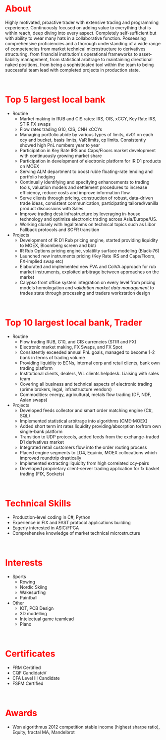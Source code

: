 # <span style="color:red">**About**</span>
Highly motivated, proactive trader with extensive trading and programming experience. Continuously focused on adding value to everything that is within reach, deep diving into every aspect. Completely self-sufficient but with ability to wear many hats in a collaborative function. Possessing comprehensive proficiencies and a thorough understanding of a wide range of competencies from market technical microstructure to derivatives structuring, from financial institution's operational frameworks to asset-liability management, from statistical arbitrage to maintaining directional naked positions, from being a sophisticated tool within the team to being successful team lead with completed projects in production state.
<p>&nbsp;</p>

# <span style="color:red">**Top 5 largest local bank**</span>
- Routine
  - Market making in RUB and CIS rates: IRS, OIS, xCCY, Key Rate IRS, STIR FX swaps
  - Flow rates trading G10, CIS, CNH xCCYs
  - Managing portfolio abide by various types of limits, dv01 on each ccy and bucket, basis limits, VaR limits, cp limits. Consistently showed high PnL numbers year to year
  - Participation in Key Rate IRS and Caps/Floors market development with continuously growing market share
  - Participation in development of electronic platform for IR D1 products on MOEX
  - Serving ALM department to boost ruble floating-rate lending and portfolio hedging
  - Continually identifying and specifying enhancements to trading tools, valuation models and settlement procedures to increase efficiency, reduce costs and improve information flow
  - Serve clients through pricing, construction of robust, data-driven trade ideas, consistent communication, participating tailored/vanilla product discussions with Sales.
  - Improve trading desk infrastructure by leveraging in-house technology and optimize electronic trading across Asia/Europe/US.
  - Working closely with legal teams on technical topics such as Libor Fallback protocols and SOFR transition
- Projects
  - Development of IR D1 Rub pricing engine, started providing liquidity to MOEX, Bloomberg screen and bbti
  - IR Rub Options pricing engine, volatility surface modeling (Black-76)
  - Launched new instruments pricing (Key Rate IRS and Caps/Floors, FX-implied swap etc)
  - Elaborated and implemented new FVA and ColVA approach for rub market instruments, exploited arbitrage between approaches on the market
  - Calypso front office system integration on every level from pricing models homologation and *validation market data management* to trades state through processing and traders workstation design
  <!--
  - KVA trades with montecarlo backtest
  
  -->
<p>&nbsp;</p>

# <span style="color:red">**Top 10 largest local bank, Trader**</span>
- Routine
  - Flow trading RUB, G10, and CIS currencies (STIR and FX)
  - Electronic market making, FX Swaps, and FX Spot
  - Consistently exceeded annual PnL goals, managed to become 1-2 bank in terms of trading volume
  - Providing liquidity to ECNs, internal corp and retail clients, bank own trading platform
  - Institutional clients, dealers, WL clients helpdesk. Liaising with sales team
  - Covering all business and technical aspects of electronic trading (prime brokers, legal, infrastructure vendors)
  - Commodities: energy, agricultural, metals flow trading (DF, NDF, Asian swaps)
- Projects
  - Developed feeds collector and smart order matching engine (C#, SQL)
  - Implemented statistical arbitrage into algorithms (CME-MOEX)
  - Added short term int rates liquidity providing/absorption  to/from own single-bank platform
  - Transition to UDP protocols, added feeds from the exchange-traded D1 derivatives market
  - Integrated retail customers flow into the order routing process
  - Placed engine segments to LD4, Equinix, MOEX collocations which improved roundtrip drastically
  - Implemented extracting liquidity from high correlated ccy-pairs
  - Developed proprietary client-server trading application for fx basket trading (FIX, Sockets)

<p>&nbsp;</p>

# <span style="color:red">**Technical Skills**</span>
- <!--Near--> Production-level coding in C#, Python 
- Experience in FIX and FAST protocol applications building<!--, VeriFIX -->
- Eagerly interested in ASIC/FPGA 
- Comprehensive knowledge of market technical microstructure
<!-- - In-depth understanding of research, back-testing, implementing statistical arbitrage or market making strategies.-->
<!-- - experience in maintaining collocation hardware and exchange communication things-->
<p>&nbsp;</p>

# <span style="color:red">**Interests**</span>
- Sports
  - Rowing
  - Nordic Skiing
  - Wakesurfing
  - Paintball
- Other
  - IOT, PCB Design
  - 3D modelling
  - Intelectual game teamlead
  - Piano
<p>&nbsp;</p>

# <span style="color:red">**Certificates**</span>
- FRM Certified
- CQF CandidateV
- CFA Level III Candidate
- FSFM Certified
<p>&nbsp;</p>

# <span style="color:red">**Awards**</span>
- Won algorithmus 2012 competition stable income (highest sharpe ratio), Equity, fractal MA, Mandelbrot
